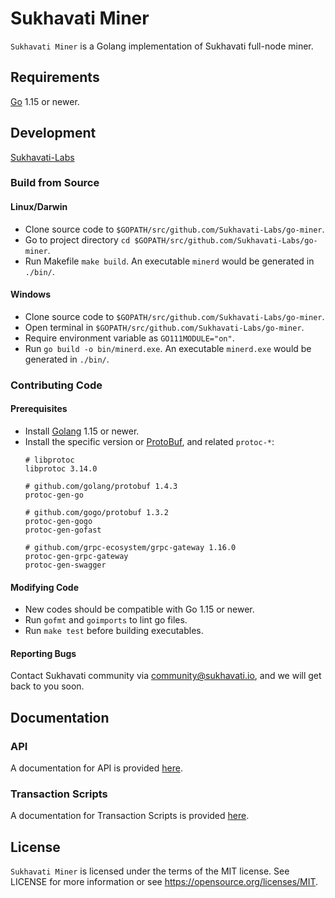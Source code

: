 # Sukhavati Miner

`Sukhavati Miner` is a Golang implementation of Sukhavati full-node miner.

## Requirements

[Go](http://golang.org) 1.15 or newer.

## Development

[Sukhavati-Labs](https://github.com/Sukhavati-Labs/go-miner)

### Build from Source

#### Linux/Darwin

- Clone source code to `$GOPATH/src/github.com/Sukhavati-Labs/go-miner`.
- Go to project directory `cd $GOPATH/src/github.com/Sukhavati-Labs/go-miner`.
- Run Makefile `make build`. An executable `minerd` would be generated in `./bin/`.

#### Windows

- Clone source code to `$GOPATH/src/github.com/Sukhavati-Labs/go-miner`.
- Open terminal in `$GOPATH/src/github.com/Sukhavati-Labs/go-miner`.
- Require environment variable as `GO111MODULE="on"`.
- Run `go build -o bin/minerd.exe`. An executable `minerd.exe` would be generated in `./bin/`.

### Contributing Code

#### Prerequisites

- Install [Golang](http://golang.org) 1.15 or newer.
- Install the specific version or [ProtoBuf](https://developers.google.com/protocol-buffers), and related `protoc-*`:
  ```
  # libprotoc
  libprotoc 3.14.0
  
  # github.com/golang/protobuf 1.4.3
  protoc-gen-go
  
  # github.com/gogo/protobuf 1.3.2
  protoc-gen-gogo
  protoc-gen-gofast
  
  # github.com/grpc-ecosystem/grpc-gateway 1.16.0
  protoc-gen-grpc-gateway
  protoc-gen-swagger
  ```

#### Modifying Code

- New codes should be compatible with Go 1.15 or newer.
- Run `gofmt` and `goimports` to lint go files.
- Run `make test` before building executables.

#### Reporting Bugs

Contact Sukhavati community via community@sukhavati.io, and we will get back to you soon.

## Documentation

### API

A documentation for API is provided [here](rpc/README.md).

### Transaction Scripts

A documentation for Transaction Scripts is provided [here](docs/script_en.md).

## License

`Sukhavati Miner` is licensed under the terms of the MIT license. See LICENSE for more information or see https://opensource.org/licenses/MIT.
